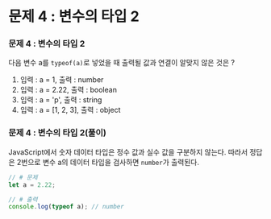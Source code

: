 # 문제 4 : 변수의 타입 2

### 문제 4 : 변수의 타입 2

다음 변수 a를 `typeof(a)`로 넣었을 때 출력될 값과 연결이 알맞지 않은 것은 ?

1. 입력 : a = 1, 출력 : number 
2. 입력 : a = 2.22, 출력 : boolean
3. 입력 : a = 'p', 출력 : string
4. 입력 : a = \[1, 2, 3\], 출력 : object

### 문제 4 : 변수의 타입 2\(풀이\)

JavaScript에서 숫자 데이터 타입은 정수 값과 실수 값을 구분하지 않는다. 따라서 정답은 2번으로 변수 a의 데이터 타입을 검사하면 `number`가 출력된다.

```javascript
// # 문제
let a = 2.22;

// # 출력
console.log(typeof a); // number
```







